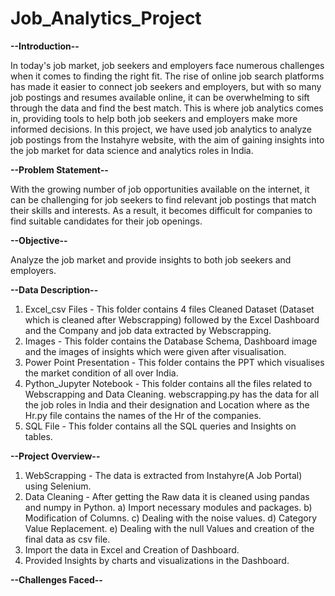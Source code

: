 # Job_Analytics_Project

**--Introduction--**

In today's job market, job seekers and employers face numerous challenges when it comes to finding the right fit. The rise of online job search platforms has made it easier to connect job seekers and employers, but with so many job postings and resumes available online, it can be overwhelming to sift through the data and find the best match. This is where job analytics comes in, providing tools to help both job seekers and employers make more informed decisions. In this project, we have used job analytics to analyze job postings from the Instahyre website, with the aim of gaining insights into the job market for data science and analytics roles in India.

**--Problem Statement--**

With the growing number of job opportunities available on the internet, it can be challenging for job seekers to find relevant job postings that match their skills and interests. As a result, it becomes difficult for companies to find suitable candidates for their job openings.

**--Objective--**

Analyze the job market and provide insights to both job seekers and employers.

**--Data Description--**
1) Excel_csv Files - This folder contains 4 files Cleaned Dataset (Dataset which is cleaned after Webscrapping) followed by the Excel Dashboard 
                      and the Company and job data extracted by Webscrapping.
2) Images - This folder contains the Database Schema, Dashboard image and the images of insights which were given after visualisation.
3) Power Point Presentation - This folder contains the PPT which visualises the market condition of all over India.
4) Python_Jupyter Notebook - This folder contains all the files related to Webscrapping and Data Cleaning. webscrapping.py has the data for all 
                             the job roles in India and their designation and Location where as the Hr.py file contains the names of the Hr of 
                             the companies. 
5) SQL File - This folder contains all the SQL queries and Insights on tables.

**--Project Overview--**

1) WebScrapping - The data is extracted from Instahyre(A Job Portal) using Selenium.
2) Data Cleaning - After getting the Raw data it is cleaned using pandas and numpy in Python.
   a) Import necessary modules and packages.
   b) Modification of Columns.
   c) Dealing with the noise values.
   d) Category Value Replacement.
   e) Dealing with the null Values and creation of the final data as csv file.
3) Import the data in Excel and Creation of Dashboard.
4) Provided Insights by charts and visualizations in the Dashboard.

**--Challenges Faced--**





